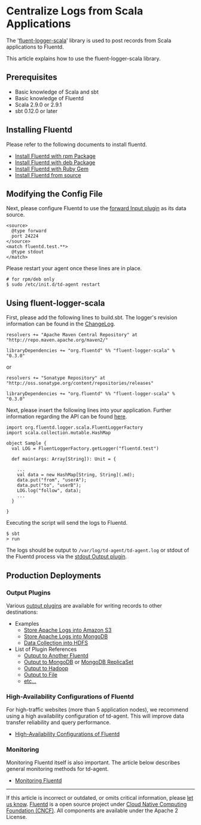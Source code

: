 # Centralize Logs from Scala Applications

The '[fluent-logger-scala](http://github.com/oza/fluent-logger-scala)'
library is used to post records from Scala applications to Fluentd.

This article explains how to use the fluent-logger-scala library.


Prerequisites
-------------

-   Basic knowledge of Scala and sbt
-   Basic knowledge of Fluentd
-   Scala 2.9.0 or 2.9.1
-   sbt 0.12.0 or later

Installing Fluentd
------------------

Please refer to the following documents to install fluentd.

-   [Install Fluentd with rpm Package](/articles/install-by-rpm.md)
-   [Install Fluentd with deb Package](/articles/install-by-deb.md)
-   [Install Fluentd with Ruby Gem](/articles/install-by-gem.md)
-   [Install Fluentd from source](/articles/install-from-source.md)

Modifying the Config File
-------------------------

Next, please configure Fluentd to use the [forward Input
plugin](/articles/in_forward.md) as its data source.

``` {.CodeRay}
<source>
  @type forward
  port 24224
</source>
<match fluentd.test.**>
  @type stdout
</match>
```

Please restart your agent once these lines are in place.

``` {.CodeRay}
# for rpm/deb only
$ sudo /etc/init.d/td-agent restart
```

Using fluent-logger-scala
-------------------------

First, please add the following lines to build.sbt. The logger's
revision information can be found in the
[ChangeLog](https://github.com/oza/fluent-logger-scala/blob/master/ChangeLog).

``` {.CodeRay}
resolvers += "Apache Maven Central Repository" at "http://repo.maven.apache.org/maven2/"

libraryDependencies += "org.fluentd" %% "fluent-logger-scala" % "0.3.0"
```

or

``` {.CodeRay}
resolvers += "Sonatype Repository" at "http://oss.sonatype.org/content/repositories/releases"

libraryDependencies += "org.fluentd" %% "fluent-logger-scala" % "0.3.0"
```

Next, please insert the following lines into your application. Further
information regarding the API can be found
[here](https://github.com/oza/fluent-logger-scala).

``` {.CodeRay}
import org.fluentd.logger.scala.FluentLoggerFactory
import scala.collection.mutable.HashMap

object Sample {
  val LOG = FluentLoggerFactory.getLogger("fluentd.test")

  def main(args: Array[String]): Unit = {

    ...
    val data = new HashMap[String, String](.md);
    data.put("from", "userA");
    data.put("to", "userB");
    LOG.log("follow", data);
    ...
  }

}
```

Executing the script will send the logs to Fluentd.

``` {.CodeRay}
$ sbt
> run
```

The logs should be output to `/var/log/td-agent/td-agent.log` or stdout
of the Fluentd process via the [stdout Output plugin](/articles/out_stdout.md).

Production Deployments
----------------------

### Output Plugins

Various [output plugins](/articles/output-plugin-overview.md) are available for
writing records to other destinations:

-   Examples
    -   [Store Apache Logs into Amazon S3](/articles/apache-to-s3.md)
    -   [Store Apache Logs into MongoDB](/articles/apache-to-mongodb.md)
    -   [Data Collection into HDFS](/articles/http-to-hdfs.md)
-   List of Plugin References
    -   [Output to Another Fluentd](/articles/out_forward.md)
    -   [Output to MongoDB](/articles/out_mongo.md) or [MongoDB ReplicaSet](/articles/out_mongo_replset.md)
    -   [Output to Hadoop](/articles/out_webhdfs.md)
    -   [Output to File](/articles/out_file.md)
    -   [etc...](http://fluentd.org/plugin/)

### High-Availability Configurations of Fluentd

For high-traffic websites (more than 5 application nodes), we recommend
using a high availability configuration of td-agent. This will improve
data transfer reliability and query performance.

-   [High-Availability Configurations of Fluentd](/articles/high-availability.md)

### Monitoring

Monitoring Fluentd itself is also important. The article below describes
general monitoring methods for td-agent.

-   [Monitoring Fluentd](/articles/monitoring.md)


------------------------------------------------------------------------

If this article is incorrect or outdated, or omits critical information,
please [let us know](https://github.com/fluent/fluentd-docs/issues?state=open).
[Fluentd](http://www.fluentd.org/) is a open source project under [Cloud
Native Computing Foundation (CNCF)](https://cncf.io/). All components
are available under the Apache 2 License.
